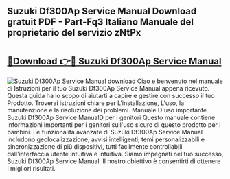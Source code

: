 ## Suzuki Df300Ap Service Manual Download gratuit PDF - Part-Fq3 Italiano Manuale del proprietario del servizio zNtPx

# <h2><a href="http://dfbdpm.blite.top/?on=Suzuki+Df300Ap+Service+Manual">🔗Download 👉🔴 Suzuki Df300Ap Service Manual</a></h2>

[![Suzuki Df300Ap Service Manual download](https://i.imgur.com/lujVjoI.png)](http://dfbdpm.blite.top/?on=Suzuki+Df300Ap+Service+Manual)
Ciao e benvenuto nel manuale di Istruzioni per il tuo Suzuki Df300Ap Service Manual appena ricevuto. Questa guida ha lo scopo di aiutarti a capire e gestire con successo il tuo Prodotto. Troverai istruzioni chiare per L'installazione, L'uso, la manutenzione e la risoluzione dei problemi. Manuale D'uso importante Suzuki Df300Ap Service ManualD per i genitori Questo manuale contiene informazioni importanti per i genitori sull'uso sicuro di questo prodotto per i bambini. Le funzionalità avanzate di Suzuki Df300Ap Service Manual includono geolocalizzazione, avvisi intelligenti, temi personalizzabili e sincronizzazione di più dispositivi, tutti facilmente controllabili dall'interfaccia utente intuitiva e intuitiva. Siamo impegnati nel tuo successo, Suzuki Df300Ap Service Manual. Il nostro obiettivo è consentirti di ottenere i migliori risultati.
